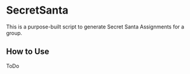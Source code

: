 # SecretSanta
This is a purpose-built script to generate Secret Santa Assignments for a group.

## How to Use
ToDo

